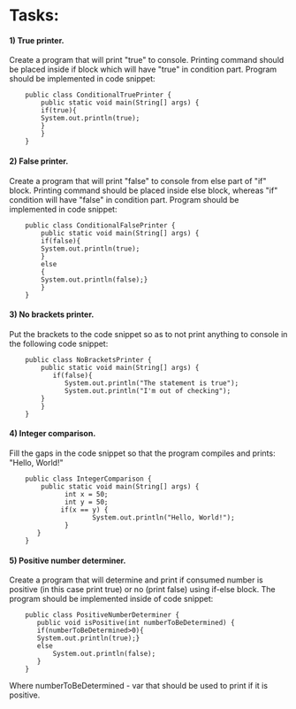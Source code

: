 # Tasks:
#### 1) True printer.
Create a program that will print "true" to console. Printing command should be placed inside if block
which will have "true" in condition part.  Program should be implemented in code snippet:


        public class ConditionalTruePrinter {
            public static void main(String[] args) {
            if(true){
            System.out.println(true);
            }
            }
        }

#### 2) False printer.
Create a program that will print "false" to console from else part of "if" block. Printing command
should be placed inside else block, whereas "if" condition will have "false" in condition part.  Program should be
implemented in code snippet:


        public class ConditionalFalsePrinter {
            public static void main(String[] args) {
            if(false){
            System.out.println(true);
            }
            else  
            {
            System.out.println(false);}
            }
        } 



#### 3) No brackets printer.
Put the brackets to the code snippet so as to not print anything to console in the following
code snippet:


        public class NoBracketsPrinter {
            public static void main(String[] args) {
               if(false){
                  System.out.println("The statement is true");
                  System.out.println("I'm out of checking");
            }
            }
        }


#### 4) Integer comparison.
Fill the gaps in the code snippet so that the program compiles and prints: "Hello, World!"


        public class IntegerComparison {
            public static void main(String[] args) {
                  int x = 50;
                  int y = 50;
                 if(x == y) {
                         System.out.println("Hello, World!");
                  }
           }
        }


#### 5) Positive number determiner.
Create a program that will determine and print if consumed number is positive (in this
case print true) or no (print false) using if-else block. The program should be implemented inside of code snippet:


        public class PositiveNumberDeterminer {
           public void isPositive(int numberToBeDetermined) {
           if(numberToBeDetermined>0){
           System.out.println(true);}
           else 
               System.out.println(false);
           }
        }

Where numberToBeDetermined - var that should be used to print if it is positive.
